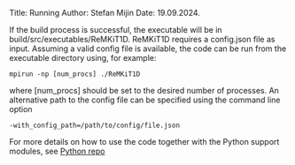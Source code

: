 Title: Running
Author: Stefan Mijin
Date: 19.09.2024.

If the build process is successful, the executable will be in build/src/executables/ReMKiT1D.
ReMKiT1D requires a config.json file as input. Assuming a valid config file is available, the code can be run from the executable directory using, for example:
```
mpirun -np [num_procs] ./ReMKiT1D
```
where [num_procs] should be set to the desired number of processes. An alternative path to the config file can be specified using the command line option 

```
-with_config_path=/path/to/config/file.json
```

For more details on how to use the code together with the Python support modules, see [Python repo](https://github.com/ukaea/ReMKiT1D-Python)

